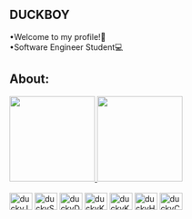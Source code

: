 ## DUCKBOY

•Welcome to my profile!🎉<br>
•Software Engineer Student💻<br>


## About:
<div>
  <a href="https://github.com/duckb-y">
  <img height="150em" src="https://github-readme-stats.vercel.app/api?username=duckb-y&show_icons=true&theme=gruvbox&include_all_commits=true&count_private=true"/>
  <img height="150em" src="https://github-readme-stats.vercel.app/api/top-langs/?username=duckb-y&layout=compact&langs_count=7&theme=gruvbox"/>
</div>

<div style="display: inline-block"><br>
  <img align="center" alt="duckyJava" width="40" height="30" src="https://cdn.jsdelivr.net/gh/devicons/devicon/icons/java/java-original.svg" />
  <img align="center" alt="duckySpring" width="40" height="30" src="https://cdn.jsdelivr.net/gh/devicons/devicon/icons/spring/spring-original.svg" />
  <img align="center" alt="duckyDocker" width="40" height="30" src="https://cdn.jsdelivr.net/gh/devicons/devicon/icons/docker/docker-original.svg"/>
  <img align="center" alt="duckyKub" width="40" height="30" src="https://cdn.jsdelivr.net/gh/devicons/devicon/icons/kubernetes/kubernetes-plain.svg"/>
  <img align="center" alt="duckyKub" width="40" height="30" src="https://cdn.jsdelivr.net/gh/devicons/devicon/icons/mysql/mysql-original-wordmark.svg" />
  <img align="center" alt="duckyHTML" width="40" height="30" src="https://cdn.jsdelivr.net/gh/devicons/devicon/icons/html5/html5-original.svg" />
  <img align="center" alt="duckyCSS" width="40" height="30" src="https://cdn.jsdelivr.net/gh/devicons/devicon/icons/css3/css3-original.svg" />      
</div>


